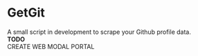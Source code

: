 # GetGit 

A small script in development to scrape your Github profile data.<br>
<b>TODO<br></b>
CREATE WEB MODAL PORTAL
